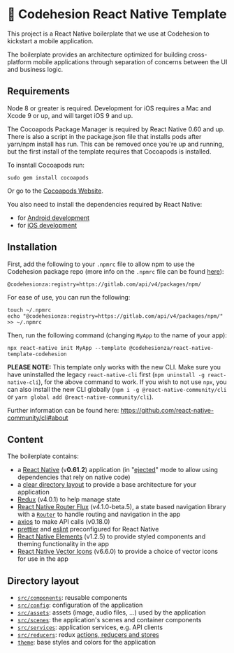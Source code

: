 # :rocket: Codehesion React Native Template
This project is a React Native boilerplate that we use at Codehesion to kickstart a mobile application.

The boilerplate provides an architecture optimized for building cross-platform mobile applications through separation of concerns between the UI and business logic.

## Requirements

Node 8 or greater is required. Development for iOS requires a Mac and Xcode 9 or up, and will target iOS 9 and up.

The Cocoapods Package Manager is required by React Native 0.60 and up. There is also a script in the package.json file that installs pods after yarn/npm install has run. 
This can be removed once you're up and running, but the first install of the template requires that Cocoapods is installed.

To insntall Cocoapods run:
```
sudo gem install cocoapods
```
Or go to the [Cocoapods Website](https://cocoapods.org/).

You also need to install the dependencies required by React Native:

- for [Android development](https://facebook.github.io/react-native/docs/getting-started.html#installing-dependencies-3)
- for [iOS development](https://facebook.github.io/react-native/docs/getting-started.html#installing-dependencies)

## Installation
First, add the following to your `.npmrc` file to allow npm to use the Codehesion package repo (more info on the `.npmrc` file can be found [here](https://docs.npmjs.com/files/npmrc)):
```
@codehesionza:registry=https://gitlab.com/api/v4/packages/npm/
```

For ease of use, you can run the following:
```
touch ~/.npmrc
echo "@codehesionza:registry=https://gitlab.com/api/v4/packages/npm/" >> ~/.npmrc
```

Then, run the following command (changing `MyApp` to the name of your app):
```
npx react-native init MyApp --template @codehesionza/react-native-template-codehesion
```

**PLEASE NOTE:** This template only works with the new CLI. Make sure you have uninstalled the legacy `react-native-cli` first (`npm uninstall -g react-native-cli`), for the above command to work. If you wish to not use `npx`, you can also install the new CLI globally (`npm i -g @react-native-community/cli` or `yarn global add @react-native-community/cli`).

Further information can be found here: https://github.com/react-native-community/cli#about

## Content

The boilerplate contains:

- a [React Native](https://facebook.github.io/react-native/) (v**0.61.2**) application (in "[ejected](https://github.com/react-community/create-react-native-app/blob/master/EJECTING.md)" mode to allow using dependencies that rely on native code)
- a [clear directory layout](#directory-layout) to provide a base architecture for your application
- [Redux](https://redux.js.org/) (v4.0.1) to help manage state
- [React Native Router Flux](https://github.com/aksonov/react-native-router-flux) (v4.1.0-beta.5), a state based navigation library with a [`Router`](template/src/Router.js) to handle routing and navigation in the app
- [axios](https://github.com/axios/axios) to make API calls (v0.18.0)
- [prettier](https://prettier.io/) and [eslint](https://eslint.org/) preconfigured for React Native
- [React Native Elements](https://react-native-elements.github.io/react-native-elements/) (v1.2.5) to provide styled components and theming functionality in the app
- [React Native Vector Icons](https://github.com/oblador/react-native-vector-icons) (v6.6.0) to provide a choice of vector icons for use in the app


## Directory layout

- [`src/components`](template/src/components): reusable components
- [`src/config`](template/src/config.js): configuration of the application
- [`src/assets`](template/assets): assets (image, audio files, ...) used by the application
- [`src/scenes`](template/src/scenes): the application's scenes and container components
- [`src/services`](template/src/services): application services, e.g. API clients
- [`src/reducers`](template/src/reducers): redux [actions, reducers and stores](https://redux.js.org/basics)
- [`theme`](template/theme): base styles and colors for the application
